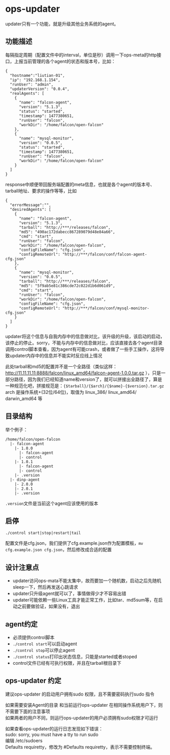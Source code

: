 # ops-updater

updater只有一个功能，就是升级其他业务系统的agent。

## 功能描述

每隔指定周期（配置文件中的interval，单位是秒）调用一下ops-meta的http接口，上报当前管理的各个agent的状态和版本号，比如：

```
{
  "hostname":"liutian-01",
  "ip": "192.168.1.154",
  "runUser": "admin",
  "updaterVersion": "0.0.4",
  "realAgents": [
    {
      "name": "falcon-agent",
      "version": "5.1.3",
      "status": "started",
      "timestamp": 1477380651,
      "runUser": "falcon",
      "workDir": "/home/falcon/open-falcon"
    },
    {
      "name": "mysql-monitor",
      "version": "0.0.5",
      "status": "started",
      "timestamp": 1477380651,
      "runUser": "falcon",
      "workDir": "/home/falcon/open-falcon"
    }
  ]
}
```

response中顺便带回服务端配置的meta信息，也就是各个agent的版本号、tarball地址、要求的操作等等，比如

```
{
  "errorMessage":"",
  "desiredAgents": [
    {
      "name": "falcon-agent",
      "version": "5.1.3",
      "tarball": "http://***/releases/falcon",
      "md5": "490ac172dabecc867289079d48e84a66",
      "cmd": "start",
      "runUser": "falcon",
      "workDir": "/home/falcon/open-falcon",
      "configFileName": "cfg.json",
      "configRemoteUrl": "http://***/falcon/conf/falcon-agent-cfg.json"
    },
    {
      "name": "mysql-monitor",
      "version": "0.0.5",
      "tarball": "http://***/releases/falcon",
      "md5": "5f9ab5e81c386cde72c022d1b6d061d9",
      "cmd": "start",
      "runUser": "falcon",
      "workDir": "/home/falcon/open-falcon",
      "configFileName": "cfg.json",
      "configRemoteUrl": "http://***/falcon/conf/mysql-monitor-cfg.json"
    }
  ]
}
```

updater将这个信息与自我内存中的信息做对比，该升级的升级，该启动的启动，该停止的停止。sorry，不能与内存中的信息做对比，应该直接去各个agent目录调用control脚本查看，因为agent有可能crash，或者做了一些手工操作，这将导致updater内存中的信息并不能实时反应线上情况

此处tarball和md5的配置并不是一个全路径（类似这样： http://11.11.11.11:8888/falcon/linux_amd64/falcon-agent-1.0.0.tar.gz ），只是一部分路径，因为我们已经知道name和version了，就可以拼接出全路径了，算是一种规范化吧，拼接规范是：`{$tarball}/{$arch}/{$name}-{$version}.tar.gz`
arch 是操作系统+(32位/64位)，取值为 linux_386/ linux_amd64/ darwin_amd64 等   

## 目录结构

举个例子：

```
/home/falcon/open-falcon
  |- falcon-agent
    |- 1.0.0
      |- falcon-agent
      |- control
    |- 1.0.1
      |- falcon-agent
      |- control
    |- .version
  |- dinp-agent
    |- 2.0.0
    |- 2.0.1
    |- .version
```

`.version`文件是当前这个agent应该使用的版本

## 启停

```
./control start|stop|restart|tail
```

配置文件是cfg.json，我们提供了cfg.example.json作为配置模板，`mv cfg.example.json cfg.json`，然后修改成合适的配置

## 设计注意点

- updater访问ops-mata不能太集中，故而要加一个随机数，启动之后先随机sleep一下，然后再发送心跳请求
- updater只升级agent就可以了，事情做得少才不容易出错
- updater可能依赖一些Linux工具才能正常工作，比如tar、md5sum等，在启动之前要做验证，如果没有，退出

## agent约定

- 必须提供control脚本
- `./control start`可以启动agent
- `./control stop`可以停止agent
- `./control status`打印出状态信息，只能是started或者stoped
- control文件已经有可执行权限，并且在tarball根目录下

## ops-updater 约定   
建议ops-updater 的启动用户拥有sudo 权限，且不需要密码执行sudo 指令

如果需要安装Agent的目录 和当前运行ops-updater 在相同操作系统用户下，则不需要下面的注意事项   
如果两者的用户不同，则运行ops-updater的用户必须拥有sudo权限才可运行   

如果查看ops-updater的运行日志发现如下错误：   
sudo: sorry, you must have a tty to run sudo    
编辑 /etc/sudoers   
Defaults    requiretty，修改为 #Defaults    requiretty，表示不需要控制终端。   



